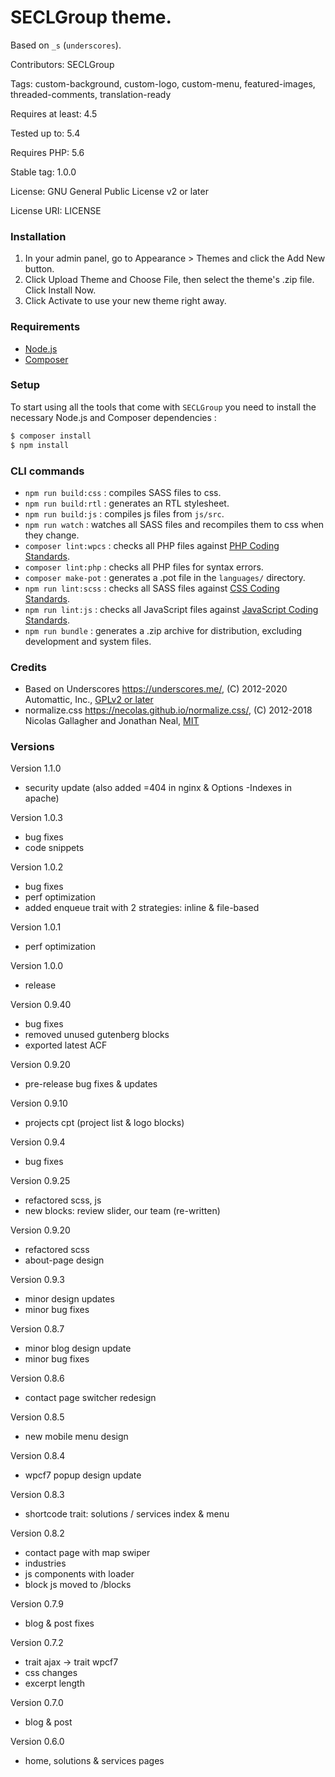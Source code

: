 #  SECLGroup theme.

Based on `_s` (`underscores`).

Contributors: SECLGroup

Tags: custom-background, custom-logo, custom-menu, featured-images, threaded-comments, translation-ready

Requires at least: 4.5

Tested up to: 5.4

Requires PHP: 5.6

Stable tag: 1.0.0

License: GNU General Public License v2 or later

License URI: LICENSE

### Installation

1. In your admin panel, go to Appearance > Themes and click the Add New button.
2. Click Upload Theme and Choose File, then select the theme's .zip file. Click Install Now.
3. Click Activate to use your new theme right away.

### Requirements

- [Node.js](https://nodejs.org/)
- [Composer](https://getcomposer.org/)

### Setup

To start using all the tools that come with `SECLGroup` you need to install the necessary Node.js and Composer dependencies :

```sh
$ composer install
$ npm install
```

### CLI commands

- `npm run build:css` : compiles SASS files to css.
- `npm run build:rtl` : generates an RTL stylesheet.
- `npm run build:js` : compiles js files from `js/src`.
- `npm run watch` : watches all SASS files and recompiles them to css when they change.
- `composer lint:wpcs` : checks all PHP files against [PHP Coding Standards](https://developer.wordpress.org/coding-standards/wordpress-coding-standards/php/).
- `composer lint:php` : checks all PHP files for syntax errors.
- `composer make-pot` : generates a .pot file in the `languages/` directory.
- `npm run lint:scss` : checks all SASS files against [CSS Coding Standards](https://developer.wordpress.org/coding-standards/wordpress-coding-standards/css/).
- `npm run lint:js` : checks all JavaScript files against [JavaScript Coding Standards](https://developer.wordpress.org/coding-standards/wordpress-coding-standards/javascript/).
- `npm run bundle` : generates a .zip archive for distribution, excluding development and system files.

### Credits

* Based on Underscores https://underscores.me/, (C) 2012-2020 Automattic, Inc., [GPLv2 or later](https://www.gnu.org/licenses/gpl-2.0.html)
* normalize.css https://necolas.github.io/normalize.css/, (C) 2012-2018 Nicolas Gallagher and Jonathan Neal, [MIT](https://opensource.org/licenses/MIT)

### Versions

Version 1.1.0

- security update (also added =404 in nginx & Options -Indexes in apache)

Version 1.0.3

- bug fixes
- code snippets

Version 1.0.2

- bug fixes
- perf optimization
- added enqueue trait with 2 strategies: inline & file-based

Version 1.0.1

- perf optimization

Version 1.0.0

- release

Version 0.9.40

- bug fixes
- removed unused gutenberg blocks
- exported latest ACF

Version 0.9.20

- pre-release bug fixes & updates

Version 0.9.10

- projects cpt (project list & logo blocks)

Version 0.9.4

- bug fixes

Version 0.9.25

- refactored scss, js
- new blocks: review slider, our team (re-written)

Version 0.9.20

- refactored scss
- about-page design

Version 0.9.3

- minor design updates
- minor bug fixes

Version 0.8.7

- minor blog design update
- minor bug fixes

Version 0.8.6

- contact page switcher redesign

Version 0.8.5

- new mobile menu design

Version 0.8.4

- wpcf7 popup design update

Version 0.8.3

- shortcode trait: solutions / services index & menu

Version 0.8.2

- contact page with map swiper
- industries
- js components with loader
- block js moved to /blocks

Version 0.7.9

- blog & post fixes

Version 0.7.2

- trait ajax -> trait wpcf7
- css changes
- excerpt length

Version 0.7.0

- blog & post

Version 0.6.0

- home, solutions & services pages
